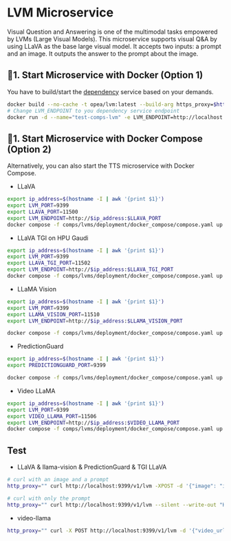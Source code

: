 # LVM Microservice

Visual Question and Answering is one of the multimodal tasks empowered by LVMs (Large Visual Models). This microservice supports visual Q&A by using LLaVA as the base large visual model. It accepts two inputs: a prompt and an image. It outputs the answer to the prompt about the image.

## 🚀1. Start Microservice with Docker (Option 1)

You have to build/start the [dependency](./integrations/dependency/) service based on your demands.

```bash
docker build --no-cache -t opea/lvm:latest --build-arg https_proxy=$https_proxy --build-arg http_proxy=$http_proxy  -f comps/lvms/src/Dockerfile .
# Change LVM_ENDPOINT to you dependency service endpoint
docker run -d --name="test-comps-lvm" -e LVM_ENDPOINT=http://localhost:8399 -e http_proxy=$http_proxy -e https_proxy=$https_proxy -p 9399:9399 --ipc=host opea/lvm:latest
```

## 🚀1. Start Microservice with Docker Compose (Option 2)

Alternatively, you can also start the TTS microservice with Docker Compose.

* LLaVA

```bash
export ip_address=$(hostname -I | awk '{print $1}')
export LVM_PORT=9399
export LLAVA_PORT=11500
export LVM_ENDPOINT=http://$ip_address:$LLAVA_PORT
docker compose -f comps/lvms/deployment/docker_compose/compose.yaml up llava-service lvm-llava -d
```

* LLaVA TGI on HPU Gaudi
```bash
export ip_address=$(hostname -I | awk '{print $1}')
export LVM_PORT=9399
export LLAVA_TGI_PORT=11502
export LVM_ENDPOINT=http://$ip_address:$LLAVA_TGI_PORT
docker compose -f comps/lvms/deployment/docker_compose/compose.yaml up llava-tgi-service lvm-llava-tgi -d
```

* LLaMA Vision

```bash
export ip_address=$(hostname -I | awk '{print $1}')
export LVM_PORT=9399
export LLAMA_VISION_PORT=11510
export LVM_ENDPOINT=http://$ip_address:$LLAMA_VISION_PORT

docker compose -f comps/lvms/deployment/docker_compose/compose.yaml up lvm-llama-vision llama-vision-service -d
```

* PredictionGuard

```bash
export ip_address=$(hostname -I | awk '{print $1}')
export PREDICTIONGUARD_PORT=9399

docker compose -f comps/lvms/deployment/docker_compose/compose.yaml up predictionguard-service -d
```

* Video LLaMA

```bash
export ip_address=$(hostname -I | awk '{print $1}')
export LVM_PORT=9399
export VIDEO_LLAMA_PORT=11506
export LVM_ENDPOINT=http://$ip_address:$VIDEO_LLAMA_PORT
docker compose -f comps/lvms/deployment/docker_compose/compose.yaml up video-llama-service lvm-video-llama -d
```

## Test

- LLaVA & llama-vision & PredictionGuard & TGI LLaVA

```bash
# curl with an image and a prompt
http_proxy="" curl http://localhost:9399/v1/lvm -XPOST -d '{"image": "iVBORw0KGgoAAAANSUhEUgAAAAoAAAAKCAYAAACNMs+9AAAAFUlEQVR42mP8/5+hnoEIwDiqkL4KAcT9GO0U4BxoAAAAAElFTkSuQmCC", "prompt":"What is this?"}' -H 'Content-Type: application/json'

# curl with only the prompt
http_proxy="" curl http://localhost:9399/v1/lvm --silent --write-out "HTTPSTATUS:%{http_code}" -XPOST -d '{"image": "", "prompt":"What is deep learning?"}' -H 'Content-Type: application/json'
```

- video-llama

```bash
http_proxy="" curl -X POST http://localhost:9399/v1/lvm -d '{"video_url":"https://github.com/DAMO-NLP-SG/Video-LLaMA/raw/main/examples/silence_girl.mp4","chunk_start": 0,"chunk_duration": 9,"prompt":"What is the person doing?","max_new_tokens": 150}' -H 'Content-Type: application/json'
```
